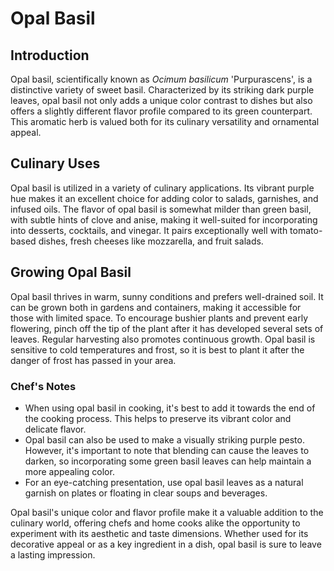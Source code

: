 # Opal Basil

## Introduction

Opal basil, scientifically known as *Ocimum basilicum* 'Purpurascens', is a distinctive variety of sweet basil. Characterized by its striking dark purple leaves, opal basil not only adds a unique color contrast to dishes but also offers a slightly different flavor profile compared to its green counterpart. This aromatic herb is valued both for its culinary versatility and ornamental appeal.

## Culinary Uses

Opal basil is utilized in a variety of culinary applications. Its vibrant purple hue makes it an excellent choice for adding color to salads, garnishes, and infused oils. The flavor of opal basil is somewhat milder than green basil, with subtle hints of clove and anise, making it well-suited for incorporating into desserts, cocktails, and vinegar. It pairs exceptionally well with tomato-based dishes, fresh cheeses like mozzarella, and fruit salads.

## Growing Opal Basil

Opal basil thrives in warm, sunny conditions and prefers well-drained soil. It can be grown both in gardens and containers, making it accessible for those with limited space. To encourage bushier plants and prevent early flowering, pinch off the tip of the plant after it has developed several sets of leaves. Regular harvesting also promotes continuous growth. Opal basil is sensitive to cold temperatures and frost, so it is best to plant it after the danger of frost has passed in your area.

### Chef's Notes

- When using opal basil in cooking, it's best to add it towards the end of the cooking process. This helps to preserve its vibrant color and delicate flavor.
- Opal basil can also be used to make a visually striking purple pesto. However, it's important to note that blending can cause the leaves to darken, so incorporating some green basil leaves can help maintain a more appealing color.
- For an eye-catching presentation, use opal basil leaves as a natural garnish on plates or floating in clear soups and beverages.

Opal basil's unique color and flavor profile make it a valuable addition to the culinary world, offering chefs and home cooks alike the opportunity to experiment with its aesthetic and taste dimensions. Whether used for its decorative appeal or as a key ingredient in a dish, opal basil is sure to leave a lasting impression.